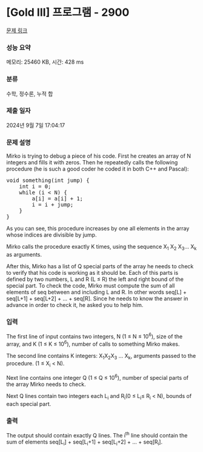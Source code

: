# [Gold III] 프로그램 - 2900 

[문제 링크](https://www.acmicpc.net/problem/2900) 

### 성능 요약

메모리: 25460 KB, 시간: 428 ms

### 분류

수학, 정수론, 누적 합

### 제출 일자

2024년 9월 7일 17:04:17

### 문제 설명

<p>Mirko is trying to debug a piece of his code. First he creates an array of N integers and fills it with zeros. Then he repeatedly calls the following procedure (he is such a good coder he coded it in both C++ and Pascal):</p>

<pre>void something(int jump) {
    int i = 0;
    while (i < N) {
        a[i] = a[i] + 1;
        i = i + jump;
    }
}</pre>

<p>As you can see, this procedure increases by one all elements in the array whose indices are divisible by jump.</p>

<p>Mirko calls the procedure exactly K times, using the sequence X<sub>1</sub> X<sub>2</sub> X<sub>3</sub>... X<sub>k</sub> as arguments.</p>

<p>After this, Mirko has a list of Q special parts of the array he needs to check to verify that his code is working as it should be. Each of this parts is defined by two numbers, L and R (L ≤ R) the left and right bound of the special part. To check the code, Mirko must compute the sum of all elements of seq between and including L and R. In other words seq[L] + seq[L+1] + seq[L+2] + ... + seq[R]. Since he needs to know the answer in advance in order to check it, he asked you to help him.</p>

### 입력 

 <p>The first line of input contains two integers, N (1 ≤ N ≤ 10<sup>6</sup>), size of the array, and K (1 ≤ K ≤ 10<sup>6</sup>), number of calls to something Mirko makes.</p>

<p>The second line contains K integers: X<sub>1</sub>X<sub>2</sub>X<sub>3</sub> ... X<sub>k</sub>, arguments passed to the procedure. (1 ≤ X<sub>i</sub> < N).</p>

<p>Next line contains one integer Q (1 ≤ Q ≤ 10<sup>6</sup>), number of special parts of the array Mirko needs to check.</p>

<p>Next Q lines contain two integers each L<sub>i</sub> and R<sub>i</sub>(0 ≤ L<sub>i</sub>≤ R<sub>i</sub> < N), bounds of each special part.</p>

### 출력 

 <p>The output should contain exactly Q lines. The i<sup>th</sup> line should contain the sum of elements seq[L<sub>i</sub>] + seq[L<sub>i</sub>+1] + seq[L<sub>i</sub>+2] + ... + seq[R<sub>i</sub>].</p>

